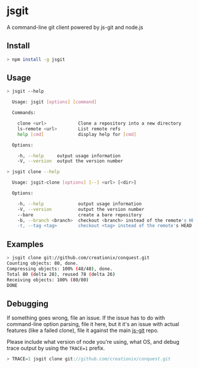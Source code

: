 jsgit
=====

A command-line git client powered by js-git and node.js

## Install

```sh
> npm install -g jsgit
```

## Usage

```sh
> jsgit --help

  Usage: jsgit [options] [command]

  Commands:

    clone <url>            Clone a repository into a new directory
    ls-remote <url>        List remote refs
    help [cmd]             display help for [cmd]

  Options:

    -h, --help     output usage information
    -V, --version  output the version number

> jsgit clone --help

  Usage: jsgit-clone [options] [--] <url> [<dir>]

  Options:

    -h, --help             output usage information
    -V, --version          output the version number
    --bare                 create a bare repository
    -b, --branch <branch>  checkout <branch> instead of the remote's HEAD
    -t, --tag <tag>        checkout <tag> instead of the remote's HEAD

```

## Examples

```sh
> jsgit clone git://github.com/creationix/conquest.git
Counting objects: 80, done.
Compressing objects: 100% (48/48), done.
Total 80 (delta 28), reused 78 (delta 26)
Receiving objects: 100% (80/80)   
DONE
```

## Debugging

If something goes wrong, file an issue.  If the issue has to do with command-line option parsing, file it here, but it it's an issue with actual features (like a failed clone), file it against the main [js-git][] repo.

Please include what version of node you're using, what OS, and debug trace output by using the `TRACE=1` prefix.

```js
> TRACE=1 jsgit clone git://github.com/creationix/conquest.git
```

[js-git]: https://github.com/creationix/js-git/issues

